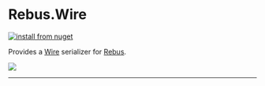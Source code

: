 # Rebus.Wire

[![install from nuget](https://img.shields.io/nuget/v/Rebus.Wire.svg?style=flat-square)](https://www.nuget.org/packages/Rebus.Wire)

Provides a [Wire](https://github.com/akkadotnet/Wire) serializer for [Rebus](https://github.com/rebus-org/Rebus).

![](https://raw.githubusercontent.com/rebus-org/Rebus/master/artwork/little_rebusbus2_copy-200x200.png)

---

